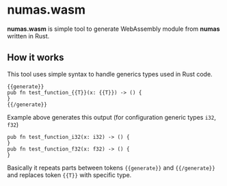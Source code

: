 # numas.wasm

**numas.wasm** is simple tool to generate WebAssembly module from **numas** written in Rust.

## How it works
This tool uses simple syntax to handle generics types used in Rust code. 
```
{{generate}}
pub fn test_function_{{T}}(x: {{T}}) -> () {
}
{{/generate}}
```
Example above generates this output (for configuration generic types `i32`, `f32`)
```
pub fn test_function_i32(x: i32) -> () {
}
pub fn test_function_f32(x: f32) -> () {
}
```
Basically it repeats parts between tokens `{{generate}}` and `{{/generate}}` and replaces token `{{T}}` with specific type.
